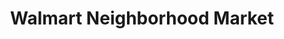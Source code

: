 ---
title: "Walmart Neighborhood Market"
url: /chesapeake/walmart-neighborhood-market-kempsville-road/
shop: supermarket
---
